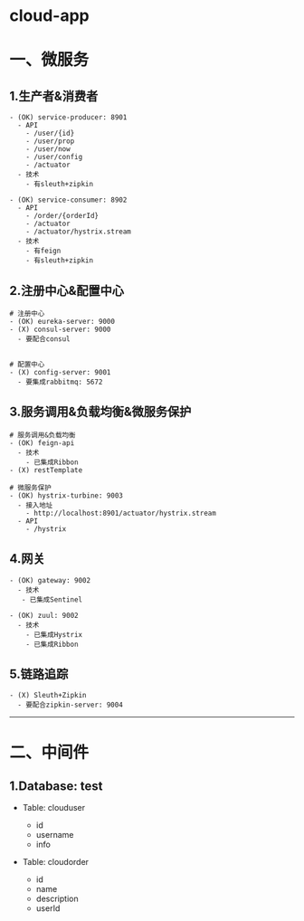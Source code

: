 # cloud-app

# 一、微服务
## 1.生产者&消费者
```
- (OK) service-producer: 8901
  - API
    - /user/{id}
    - /user/prop
    - /user/now
    - /user/config
    - /actuator
  - 技术
    - 有sleuth+zipkin

- (OK) service-consumer: 8902
  - API
    - /order/{orderId}
    - /actuator
    - /actuator/hystrix.stream
  - 技术
    - 有feign
    - 有sleuth+zipkin
```

## 2.注册中心&配置中心
```
# 注册中心
- (OK) eureka-server: 9000
- (X) consul-server: 9000
  - 要配合consul


# 配置中心
- (X) config-server: 9001
  - 要集成rabbitmq: 5672
```

## 3.服务调用&负载均衡&微服务保护
```
# 服务调用&负载均衡
- (OK) feign-api
  - 技术
    - 已集成Ribbon
- (X) restTemplate

# 微服务保护
- (OK) hystrix-turbine: 9003
  - 接入地址
    - http://localhost:8901/actuator/hystrix.stream
  - API
    - /hystrix
```

## 4.网关
```
- (OK) gateway: 9002
  - 技术
   - 已集成Sentinel
  
- (OK) zuul: 9002
  - 技术
    - 已集成Hystrix
    - 已集成Ribbon
```

## 5.链路追踪
```
- (X) Sleuth+Zipkin
  - 要配合zipkin-server: 9004
```

---

# 二、中间件
## 1.Database: test
- Table: clouduser
  - id
  - username
  - info

- Table: cloudorder
  - id
  - name
  - description
  - userId
